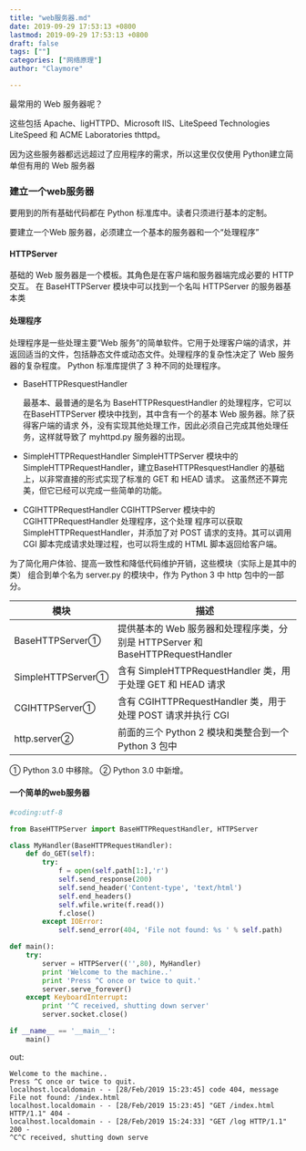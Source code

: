 ```yaml
---
title: "web服务器.md"
date: 2019-09-29 17:53:13 +0800
lastmod: 2019-09-29 17:53:13 +0800
draft: false
tags: [""]
categories: ["网络原理"]
author: "Claymore"

---
```

最常用的 Web 服务器呢？

这些包括 Apache、ligHTTPD、Microsoft IIS、LiteSpeed Technologies LiteSpeed 和 ACME
Laboratories thttpd。

因为这些服务器都远远超过了应用程序的需求，所以这里仅仅使用 Python建立简单但有用的 Web 服务器

### 建立一个web服务器

要用到的所有基础代码都在 Python 标准库中。读者只须进行基本的定制。

要建立一个Web 服务器，必须建立一个基本的服务器和一个“处理程序”

#### HTTPServer

基础的 Web 服务器是一个模板。其角色是在客户端和服务器端完成必要的 HTTP 交互。
在 BaseHTTPServer 模块中可以找到一个名叫 HTTPServer 的服务器基本类



#### 处理程序

处理程序是一些处理主要“Web 服务”的简单软件。它用于处理客户端的请求，并返回适当的文件，包括静态文件或动态文件。处理程序的复杂性决定了 Web 服务器的复杂程度。
Python 标准库提供了 3 种不同的处理程序。



* BaseHTTPResquestHandler

  最基本、最普通的是名为 BaseHTTPResquestHandler 的处理程序，它可以在BaseHTTPServer 模块中找到，其中含有一个的基本 Web 服务器。除了获得客户端的请求
  外，没有实现其他处理工作，因此必须自己完成其他处理任务，这样就导致了 myhttpd.py
  服务器的出现。

* SimpleHTTPRequestHandler
  SimpleHTTPServer 模块中的 SimpleHTTPRequestHandler，建立BaseHTTPResquestHandler
  的基础上，以非常直接的形式实现了标准的 GET 和 HEAD 请求。
  这虽然还不算完美，但它已经可以完成一些简单的功能。
* CGIHTTPRequestHandler
  CGIHTTPServer 模块中的 CGIHTTPRequestHandler 处理程序，这个处理
  程序可以获取 SimpleHTTPRequestHandler，并添加了对 POST 请求的支持。其可以调用
  CGI 脚本完成请求处理过程，也可以将生成的 HTML 脚本返回给客户端。

为了简化用户体验、提高一致性和降低代码维护开销，这些模块（实际上是其中的类）
组合到单个名为 server.py 的模块中，作为 Python 3 中 http 包中的一部分。

| 模块              | 描述                                                         |
| ----------------- | ------------------------------------------------------------ |
| BaseHTTPServer①   | 提供基本的 Web 服务器和处理程序类，分别是 HTTPServer 和 BaseHTTPRequestHandler |
| SimpleHTTPServer① | 含有 SimpleHTTPRequestHandler 类，用于处理 GET 和 HEAD 请求  |
| CGIHTTPServer①    | 含有 CGIHTTPRequestHandler 类，用于处理 POST 请求并执行 CGI  |
| http.server②      | 前面的三个 Python 2 模块和类整合到一个 Python 3 包中         |

① Python 3.0 中移除。
② Python 3.0 中新增。



 #### 一个简单的web服务器

```python
#coding:utf-8

from BaseHTTPServer import BaseHTTPRequestHandler, HTTPServer

class MyHandler(BaseHTTPRequestHandler):
    def do_GET(self):
        try:
            f = open(self.path[1:],'r')
            self.send_response(200)
            self.send_header('Content-type', 'text/html')
            self.end_headers()
            self.wfile.write(f.read())
            f.close()
        except IOError:
            self.send_error(404, 'File not found: %s ' % self.path)

def main():
    try:
        server = HTTPServer(('',80), MyHandler)
        print 'Welcome to the machine..'
        print 'Press ^C once or twice to quit.'
        server.serve_forever()
    except KeyboardInterrupt:
        print '^C received, shutting down server'
        server.socket.close()

if __name__ == '__main__':
    main()

```

out:

```
Welcome to the machine..
Press ^C once or twice to quit.
localhost.localdomain - - [28/Feb/2019 15:23:45] code 404, message File not found: /index.html 
localhost.localdomain - - [28/Feb/2019 15:23:45] "GET /index.html HTTP/1.1" 404 -
localhost.localdomain - - [28/Feb/2019 15:24:33] "GET /log HTTP/1.1" 200 -
^C^C received, shutting down serve
```

